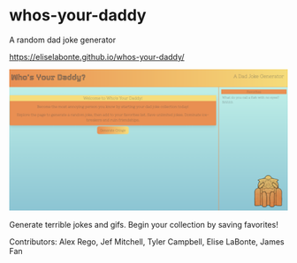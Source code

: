 # whos-your-daddy
A random dad joke generator

https://eliselabonte.github.io/whos-your-daddy/

![site screenshot](assets/images/dad_screenshot.png)

Generate terrible jokes and gifs. Begin your collection by saving favorites!

Contributors: Alex Rego, Jef Mitchell, Tyler Campbell, Elise LaBonte, James Fan